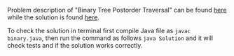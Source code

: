Problem description of "Binary Tree Postorder Traversal" can be found [here](https://leetcode.com/problems/binary-tree-postorder-traversal/) while the solution is found [here](ttps://github.com/aurimas13/Solutions-To-Problems/blob/main/LeetCode/Java%20Solutions/Binary%20Tree%20Postorder%20Traversal/binary_tree_postorder_traversal.java).

To check the solution in terminal first compile Java file as `javac binary.java`, then run the command as follows `java Solution` and it will check tests and if the solution works correctly.